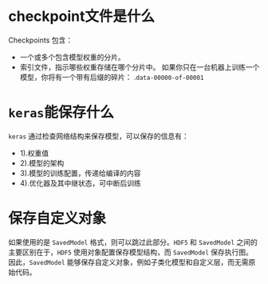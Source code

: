 # checkpoint文件是什么
Checkpoints 包含：
- 一个或多个包含模型权重的分片。
- 索引文件，指示哪些权重存储在哪个分片中。
如果你只在一台机器上训练一个模型，你将有一个带有后缀的碎片： .`data-00000-of-00001`
# `keras`能保存什么
`keras` 通过检查网络结构来保存模型，可以保存的信息有：
- 1).权重值
- 2).模型的架构
- 3).模型的训练配置，传递给编译的内容
- 4).优化器及其中继状态，可中断后训练

# 保存自定义对象
如果使用的是 `SavedModel` 格式，则可以跳过此部分。`HDF5` 和 `SavedModel` 之间的主要区别在于，`HDF5` 使用对象配置保存模型结构，而 `SavedModel` 保存执行图。因此，`SavedModel` 能够保存自定义对象，例如子类化模型和自定义层，而无需原始代码。